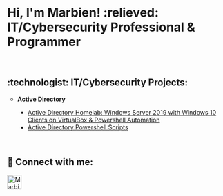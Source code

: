 <h1>Hi, I'm Marbien! :relieved: <br/>IT/Cybersecurity Professional & Programmer</h1><br/>

<h2>:technologist: IT/Cybersecurity Projects:</h2>
<ul style="list-style-type:circle">
  <li><strong>Active Directory</strong></li>
  <ul style="list-style-type:disc">
    <li><a href="">Active Directory Homelab: Windows Server 2019 with Windows 10 Clients on VirtualBox & Powershell Automation</a>
    <li><a href="">Active Directory Powershell Scripts</a></li>
  </ul>
</ul><br/>

<h2> 🤳 Connect with me:</h2>
<a href="https://www.linkedin.com/in/marbien-jimeno-488933123/"><img align="left" alt="Marbien Jimeno LinkedIn link" width="33px" src="https://cdn.jsdelivr.net/npm/simple-icons@v3/icons/linkedin.svg"/></a>

